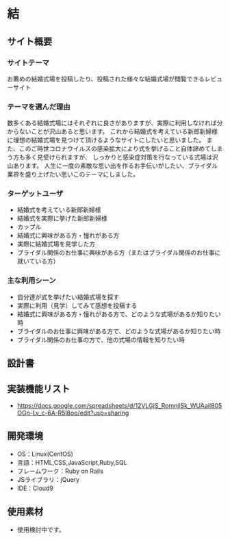 # 結

## サイト概要
### サイトテーマ
お薦めの結婚式場を投稿したり、投稿された様々な結婚式場が閲覧できるレビューサイト

### テーマを選んだ理由
数多くある結婚式場にはそれぞれに良さがありますが、実際に利用しなければ分からないことが沢山あると思います。
これから結婚式を考えている新郎新婦様に理想の結婚式場を見つけて頂けるようなサイトにしたいと思いました。
また、このご時世コロナウイルスの感染拡大により式を挙げること自体諦めてしまう方も多く見受けられますが、
しっかりと感染症対策を行なっている式場は沢山あります。
人生に一度の素敵な思い出を作るお手伝いがしたい、ブライダル業界を盛り上げたい思いこのテーマにしました。

### ターゲットユーザ
- 結婚式を考えている新郎新婦様
- 結婚式を実際に挙げた新郎新婦様
- カップル
- 結婚式に興味がある方・憧れがある方
- 実際に結婚式場を見学した方
- ブライダル関係のお仕事に興味がある方（またはブライダル関係のお仕事に就いている方）

### 主な利用シーン
- 自分達が式を挙げたい結婚式場を探す
- 実際に利用（見学）してみて感想を投稿する
- 結婚式に興味がある方・憧れがある方で、どのような式場があるか知りたい時
- ブライダルのお仕事に興味がある方で、どのような式場があるか知りたい時
- ブライダル関係のお仕事の方で、他の式場の情報を知りたい時

## 設計書


## 実装機能リスト
- https://docs.google.com/spreadsheets/d/12VLGjS_RomnjlSk_WUAail805OGn-Lv_c-6A-R5l8oo/edit?usp=sharing

## 開発環境
- OS：Linux(CentOS)
- 言語：HTML,CSS,JavaScript,Ruby,SQL
- フレームワーク：Ruby on Rails
- JSライブラリ：jQuery
- IDE：Cloud9

## 使用素材
- 使用検討中です。